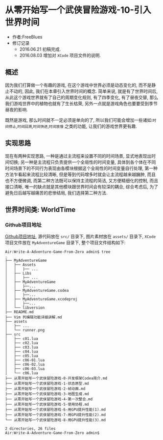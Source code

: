 #	从零开始写一个武侠冒险游戏-10-引入世界时间

-	作者:FreeBlues
-	修订记录
	-	2016.06.21 初稿完成.
	- 	2016.08.03 增加对 `XCode` 项目文件的说明.

##	概述

因为我们打算做一个有趣的游戏, 在这个游戏中世界必须是动态变化的, 而不是静止不动的, 因此, 我们在本章引入世界时间的概念. 简单来说, 就是有了世界时间后, 从此这个游戏世界就有了自己的周期变化规则, 有了四季变化, 有了昼夜交替, 那么我们游戏世界中的植物也就有了生长枯荣, 另外一点就是游戏角色也要要受到季节昼夜的影响.

既然是游戏, 那么时间就不一定必须是单向的了, 所以我们可能会增加一些诸如:`时间停止`,`时间回溯`,`时间快进`,`时间放慢` 之类的功能, 让我们的游戏世界更有趣.

##	实现思路

现在有两种实现思路, 一种是通过主流程来设置不同的时间场景, 显式地表现出时间切换; 另一种是主流程只负责提供一个全局性的时间变量, 具体到各个体在不同时间场景下的不同行为表现由各模块根据这个全局性的时间变量自行处理, 第一种方法乍看起来流程比较清晰, 但是等到代码增多时就会让主流程越来越臃肿, 而且也不方便微调, 而第二种方法既可以保持主流程的简洁, 又方便精细化的控制, 而且接口清晰, 唯一的缺点就是其他模块跟世界时间会有较深的耦合, 综合考虑后, 为了避免日后越写越痛苦的悲惨结局, 我们选择第二种方法.



##	世界时间类: WorldTime



###	Github项目地址

[Github项目地址](https://github.com/FreeBlues/Write-A-Adventure-Game-From-Zero), 源代码放在 `src/` 目录下, 图片素材放在 `assets/` 目录下, `XCode`项目文件放在 `MyAdventureGame` 目录下,  整个项目文件结构如下:

```
Air:Write-A-Adventure-Game-From-Zero admin$ tree
.
├── MyAdventureGame
│   ├── Assets
│   │   ├── ...
│   ├── Libs 
│   │   ├── ...
│   ├── MyAdventureGame
│   │   ├──...
│   ├── MyAdventureGame.codea
│   │   ├──...
│   ├── MyAdventureGame.xcodeproj
│   │   ├──...
│   └── libversion
├── README.md
├── Vim 列编辑功能详细讲解.md
├── assets
│   ├── ...
│   └── runner.png
├── src
│   ├── c01.lua
│   ├── c02.lua
│   ├── c03.lua
│   ├── c04.lua
│   ├── c05.lua
│   ├── c06-01.lua
│   ├── c06-02.lua
│   ├── c06-03.lua
│   └── c06.lua
├── 从零开始写一个武侠冒险游戏-0-开发框架Codea简介.md
├── 从零开始写一个武侠冒险游戏-1-状态原型.md
├── 从零开始写一个武侠冒险游戏-2-帧动画.md
├── 从零开始写一个武侠冒险游戏-3-地图生成.md
├── 从零开始写一个武侠冒险游戏-4-第一次整合.md
├── 从零开始写一个武侠冒险游戏-5-使用协程.md
├── 从零开始写一个武侠冒险游戏-6-用GPU提升性能(1).md
├── 从零开始写一个武侠冒险游戏-7-用GPU提升性能(2).md
└── 从零开始写一个武侠冒险游戏-8-用GPU提升性能(3).md

2 directories, 26 files
Air:Write-A-Adventure-Game-From-Zero admin$ 
```
